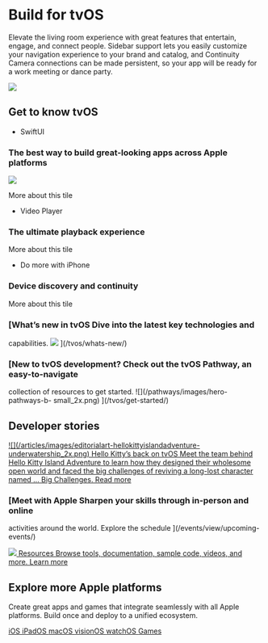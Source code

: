 # Build for tvOS

Elevate the living room experience with great features that entertain, engage,
and connect people. Sidebar support lets you easily customize your navigation
experience to your brand and catalog, and Continuity Camera connections can be
made persistent, so your app will be ready for a work meeting or dance party.

![](/tvos/images/hero-appletv-4k_2x.png)

## Get to know tvOS

  * SwiftUI

### The best way to build great-looking apps across Apple platforms

![](/assets/elements/icons/swiftui/swiftui-256x256_2x.png)

More about this tile

  * Video Player

### The ultimate playback experience

More about this tile

  * Do more with iPhone

### Device discovery and continuity

More about this tile

### [What’s new in tvOS Dive into the latest key technologies and
capabilities. ![](/assets/elements/icons/tvos-26/tvos-26-256x256_2x.png)
](/tvos/whats-new/)

### [New to tvOS development? Check out the tvOS Pathway, an easy-to-navigate
collection of resources to get started. ![](/pathways/images/hero-pathways-b-
small_2x.png) ](/tvos/get-started/)

## Developer stories

[ ![](/articles/images/editorialart-hellokittyislandadventure-
underwatership_2x.png) Hello Kitty’s back on tvOS Meet the team behind Hello
Kitty Island Adventure to learn how they designed their wholesome open world
and faced the big challenges of reviving a long-lost character named … Big
Challenges. Read more ](/articles/hello-kitty-island-adventure)

### [Meet with Apple Sharpen your skills through in-person and online
activities around the world. Explore the schedule ](/events/view/upcoming-
events/)

[ ![](/assets/elements/icons/instruments/instruments-96x96_2x.png) Resources
Browse tools, documentation, sample code, videos, and more. Learn more
](/tvos/resources/)

## Explore more Apple platforms

Create great apps and games that integrate seamlessly with all Apple
platforms. Build once and deploy to a unified ecosystem.

[ iOS ](/ios/) [ iPadOS ](/ipados/) [ macOS ](/macos/) [ visionOS
](/visionos/) [ watchOS ](/watchos/) [ Games ](/games/)


